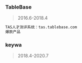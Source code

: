 ### TableBase
>2016.6-2018.4
```bash
TAS人才测评系统：tas.tablebase.com
爆款产品

```


### keywa
>2018.4-2020.7